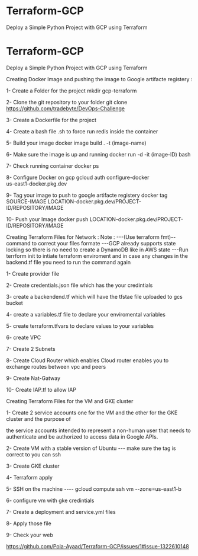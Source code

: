 # Terraform-GCP
Deploy a Simple Python Project with GCP using Terraform


# Terraform-GCP
Deploy a Simple Python Project with GCP using Terraform

Creating Docker Image and pushing the image to Google artifacte registery :


1- Create a Folder for the project mkdir gcp-terraform

2- Clone the git repository to your folder git clone https://github.com/tradebyte/DevOps-Challenge

3- Create a Dockerfile for the project 

4- Create a bash file .sh to force run redis inside the container

5- Build your image docker image build . -t (image-name)

6- Make sure the image is up and running docker run -d -it (image-ID) bash

7- Check running container docker ps

8- Configure Docker on gcp gcloud auth configure-docker \
    us-east1-docker.pkg.dev 
    
9- Tag your image to push to google artifacte registery docker tag SOURCE-IMAGE LOCATION-docker.pkg.dev/PROJECT-ID/REPOSITORY/IMAGE

10- Push your Image docker push LOCATION-docker.pkg.dev/PROJECT-ID/REPOSITORY/IMAGE


Creating Terraform Files for Network  : 
   Note :  ---(Use terraform fmt)-- command to correct your files formate 
           ---GCP already supports state locking so there is no need to create a DynamoDB like
              in AWS state
           ---Run terrform init to intiate terraform enviroment and in case any changes in the backend.tf file you need to run the command again 


1- Create provider file 

2- Create credentials.json file which has the your credintials 

3- create a backendend.tf which will have the tfstae file uploaded to gcs bucket

4- create a variables.tf file to declare your enviromental variables

5- create terraform.tfvars to declare values to your variables 

6- create VPC

7- Create 2 Subnets 

8- Create Cloud Router which enables Cloud router enables you to exchange routes between vpc and peers 

9- Create Nat-Gatway 

10- Create IAP.tf to allow IAP 


Creating Terraform Files for the VM and GKE cluster 

1- Create 2 service accounts one for the VM and the other for the GKE cluster and the purpose of 

the service accounts intended to represent a non-human user that needs to authenticate and be authorized to access data in Google APIs.

2- Create VM with a stable version of Ubuntu --- make sure the tag is correct to you can ssh 

3- Create GKE cluster 

4- Terraform apply 

5- SSH on the machine ---- gcloud compute ssh vm --zone=us-east1-b


6- configure vm with gke credintials

7- Create a deployment and service.yml files

8- Apply those file 

9- Check your web 


https://github.com/Pola-Ayaad/Terraform-GCP/issues/1#issue-1322610148
